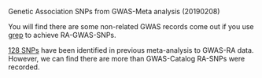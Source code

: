 Genetic Association SNPs from GWAS-Meta analysis (20190208)

You will find there are some non-related GWAS records come out if you use [grep](Grep_RA.GWAS_Catalog.md) to achieve RA-GWAS-SNPs.

[128 SNPs](GWAS-Meta-128-SNPs.20190208.vcf) have been identified in previous meta-analysis to GWAS-RA data. However, we can find there are more than GWAS-Catalog RA-SNPs were recorded. 

